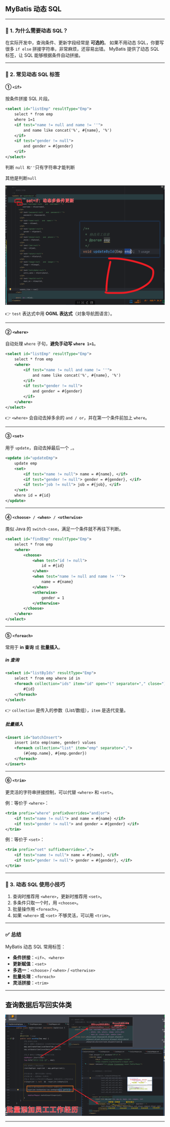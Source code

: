 ## MyBatis 动态 SQL

---

### 📌 1. 为什么需要动态 SQL？

在实际开发中，查询条件、更新字段经常是 **可选的**。
如果不用动态 SQL，你要写很多 `if else` 拼接字符串，非常麻烦，还容易出错。
MyBatis 提供了动态 SQL 标签，让 SQL 能够根据条件自动拼接。

---

### 📌 2. 常见动态 SQL 标签

#### ① `<if>`

按条件拼接 SQL 片段。

```xml
<select id="listEmp" resultType="Emp">
    select * from emp
    where 1=1
    <if test="name != null and name != ''">
        and name like concat('%', #{name}, '%')
    </if>
    <if test="gender != null">
        and gender = #{gender}
    </if>
</select>
```

判断 `null 和''`只有字符串才能判断

其他是判断`null`

![image](https://raw.githubusercontent.com/12age/blog-img/main/image-20250823225426-dqr4e9x.png)

👉 `test` 表达式中用 **OGNL 表达式**（对象导航图语言）。

---

#### ② `<where>`

自动处理 `where` 子句，**避免手动写** **`where 1=1`**。

```xml
<select id="listEmp" resultType="Emp">
    select * from emp
    <where>
        <if test="name != null and name != ''">
            and name like concat('%', #{name}, '%')
        </if>
        <if test="gender != null">
            and gender = #{gender}
        </if>
    </where>
</select>
```

👉 `<where>` 会自动去掉多余的 `and / or`，并在第一个条件前加上 `where`。

---

#### ③ `<set>`

用于 `update`，自动去掉最后一个 `,`。

```xml
<update id="updateEmp">
    update emp
    <set>
        <if test="name != null"> name = #{name}, </if>
        <if test="gender != null"> gender = #{gender}, </if>
        <if test="job != null"> job = #{job}, </if>
    </set>
    where id = #{id}
</update>
```

---

#### ④ `<choose> / <when> / <otherwise>`

类似 Java 的 `switch-case`，满足一个条件就不再往下判断。

```xml
<select id="findEmp" resultType="Emp">
    select * from emp
    <where>
        <choose>
            <when test="id != null">
                id = #{id}
            </when>
            <when test="name != null and name != ''">
                name = #{name}
            </when>
            <otherwise>
                gender = 1
            </otherwise>
        </choose>
    </where>
</select>
```

---

#### ⑤ `<foreach>`

常用于 **in 查询** 或 **批量插入**。

##### in 查询

```xml
<select id="listByIds" resultType="Emp">
    select * from emp where id in
    <foreach collection="ids" item="id" open="(" separator="," close=")">
        #{id}
    </foreach>
</select>
```

👉 `collection` 是传入的参数（List/数组），`item` 是迭代变量。

##### 批量插入

```xml
<insert id="batchInsert">
    insert into emp(name, gender) values
    <foreach collection="list" item="emp" separator=",">
        (#{emp.name}, #{emp.gender})
    </foreach>
</insert>
```

---

#### ⑥ `<trim>`

更灵活的字符串拼接控制，可以代替 `<where>` 和 `<set>`。

例：等价于 `<where>`：

```xml
<trim prefix="where" prefixOverrides="and|or">
    <if test="name != null"> and name = #{name} </if>
    <if test="gender != null"> and gender = #{gender} </if>
</trim>
```

例：等价于 `<set>`：

```xml
<trim prefix="set" suffixOverrides=",">
    <if test="name != null"> name = #{name}, </if>
    <if test="gender != null"> gender = #{gender}, </if>
</trim>
```

---

### 📌 3. 动态 SQL 使用小技巧

1. 查询时推荐用 `<where>`，更新时推荐用 `<set>`。
2. 多条件只取一个时，用 `<choose>`。
3. 批量操作用 `<foreach>`。
4. 如果 `<where>` 或 `<set>` 不够灵活，可以用 `<trim>`。

---

### ✅ 总结

MyBatis 动态 SQL 常用标签：

- **条件拼接**：`<if>`、`<where>`
- **更新赋值**：`<set>`
- **多选一**：`<choose>` / `<when>` / `<otherwise>`
- **批量处理**：`<foreach>`
- **灵活拼接**：`<trim>`

---

## 查询数据后写回实体类

![image](https://raw.githubusercontent.com/12age/blog-img/main/image-20250823230354-ay4c5zm.png)

---